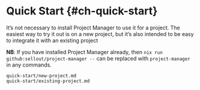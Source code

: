 # Quick Start {#ch-quick-start}

It’s not necessary to install Project Manager to use it for a project. The easiest way to try it out is on a new project, but it’s also intended to be easy to integrate it with an existing project

**NB**: If you have installed Project Manager already, then `nix run github:sellout/project-manager --` can be replaced with `project-manager` in any commands.

```{=include=} sections
quick-start/new-project.md
quick-start/existing-project.md
```
